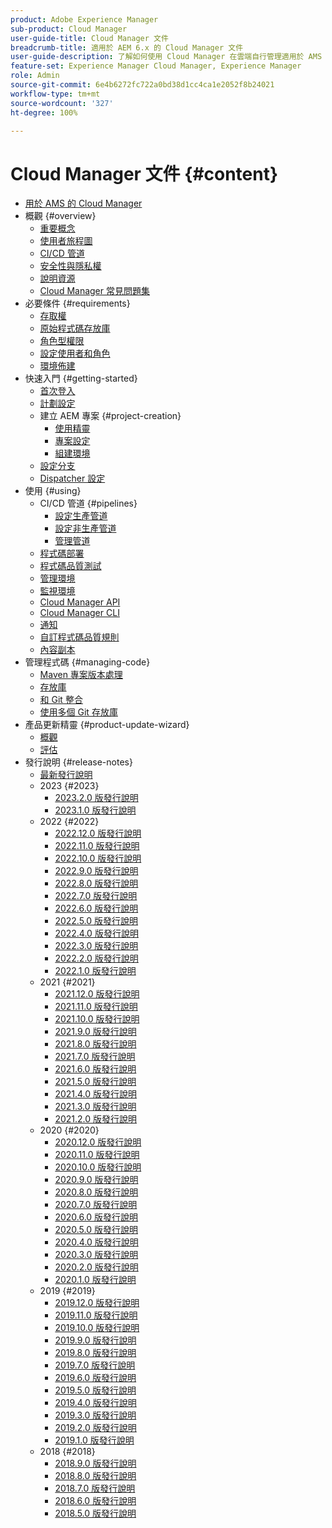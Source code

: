 ```yaml
---
product: Adobe Experience Manager
sub-product: Cloud Manager
user-guide-title: Cloud Manager 文件
breadcrumb-title: 適用於 AEM 6.x 的 Cloud Manager 文件
user-guide-description: 了解如何使用 Cloud Manager 在雲端自行管理適用於 AMS 的 Adobe Experience Manager。
feature-set: Experience Manager Cloud Manager, Experience Manager
role: Admin
source-git-commit: 6e4b6272fc722a0bd38d1cc4ca1e2052f8b24021
workflow-type: tm+mt
source-wordcount: '327'
ht-degree: 100%

---
```



# Cloud Manager 文件 {#content}

+ [用於 AMS 的 Cloud Manager](introduction.md)
+ 概觀 {#overview}
   + [重要概念](overview/key-concepts.md)
   + [使用者旅程圖](overview/user-journey.md)
   + [CI/CD 管道](overview/ci-cd-pipelines.md)
   + [安全性與隱私權](overview/security-and-privacy.md)
   + [說明資源](overview/help-resources.md)
   + [Cloud Manager 常見問題集](overview/faqs.md)
+ 必要條件 {#requirements}
   + [存取權](requirements/access-rights.md)
   + [原始程式碼存放庫](requirements/source-code-repository.md)
   + [角色型權限](requirements/role-based-permissions.md)
   + [設定使用者和角色](requirements/users-and-roles.md)
   + [環境佈建](requirements/environment-provisioning.md)
+ 快速入門 {#getting-started}
   + [首次登入](getting-started/first-time-login.md)
   + [計劃設定](getting-started/program-setup.md)
   + 建立 AEM 專案 {#project-creation}
      + [使用精靈](getting-started/using-the-wizard.md)
      + [專案設定](getting-started/project-setup.md)
      + [組建環境](getting-started/build-environment.md)
   + [設定分支](getting-started/configuring-branches.md)
   + [Dispatcher 設定](getting-started/dispatcher-configurations.md)
+ 使用 {#using}
   + CI/CD 管道 {#pipelines}
      + [設定生產管道](using/production-pipelines.md)
      + [設定非生產管道](using/non-production-pipelines.md)
      + [管理管道 ](using/managing-pipelines.md)
   + [程式碼部署](using/code-deployment.md)
   + [程式碼品質測試](using/code-quality-testing.md)
   + [管理環境](using/managing-environments.md)
   + [監視環境](using/monitoring-environments.md)
   + [Cloud Manager API](https://developer.adobe.com/experience-cloud/cloud-manager/reference/api/)
   + [Cloud Manager CLI](https://github.com/adobe/aio-cli-plugin-cloudmanager/blob/main/README.md)
   + [通知](using/notifications.md)
   + [自訂程式碼品質規則](using/custom-code-quality-rules.md)
   + [內容副本](using/content-copy.md)
+ 管理程式碼 {#managing-code}
   + [Maven 專案版本處理](managing-code/maven-project-version.md)
   + [存放庫](managing-code/repositories.md)
   + [和 Git 整合](managing-code/git-integration.md)
   + [使用多個 Git 存放庫](managing-code/multiple-git-repos.md)
+ 產品更新精靈 {#product-update-wizard}
   + [概觀](product-update-wizard/overview.md)
   + [評估](product-update-wizard/evaluation.md)
+ 發行說明 {#release-notes}
   + [最新發行說明](release-notes/current.md)
   + 2023 {#2023}
      + [2023.2.0 版發行說明](release-notes/2023/2023-2-0.md)
      + [2023.1.0 版發行說明](release-notes/2023/2023-1-0.md)
   + 2022 {#2022}
      + [2022.12.0 版發行說明](release-notes/2022/2022-12-0.md)
      + [2022.11.0 版發行說明](release-notes/2022/2022-11-0.md)
      + [2022.10.0 版發行說明](release-notes/2022/2022-10-0.md)
      + [2022.9.0 版發行說明](release-notes/2022/2022-9-0.md)
      + [2022.8.0 版發行說明](release-notes/2022/2022-8-0.md)
      + [2022.7.0 版發行說明](release-notes/2022/2022-7-0.md)
      + [2022.6.0 版發行說明](release-notes/2022/2022-6-0.md)
      + [2022.5.0 版發行說明](release-notes/2022/2022-5-0.md)
      + [2022.4.0 版發行說明](release-notes/2022/2022-4-0.md)
      + [2022.3.0 版發行說明](release-notes/2022/2022-3-0.md)
      + [2022.2.0 版發行說明](release-notes/2022/2022-2-0.md)
      + [2022.1.0 版發行說明](release-notes/2022/2022-1-0.md)
   + 2021 {#2021}
      + [2021.12.0 版發行說明](release-notes/2021/2021-12-0.md)
      + [2021.11.0 版發行說明](release-notes/2021/2021-11-0.md)
      + [2021.10.0 版發行說明](release-notes/2021/2021-10-0.md)
      + [2021.9.0 版發行說明](release-notes/2021/2021-9-0.md)
      + [2021.8.0 版發行說明](release-notes/2021/2021-8-0.md)
      + [2021.7.0 版發行說明](release-notes/2021/2021-7-0.md)
      + [2021.6.0 版發行說明](release-notes/2021/2021-6-0.md)
      + [2021.5.0 版發行說明](release-notes/2021/2021-5-0.md)
      + [2021.4.0 版發行說明](release-notes/2021/2021-4-0.md)
      + [2021.3.0 版發行說明](release-notes/2021/2021-3-0.md)
      + [2021.2.0 版發行說明](release-notes/2021/2021-2-0.md)
   + 2020 {#2020}
      + [2020.12.0 版發行說明](release-notes/2020/2020-12-0.md)
      + [2020.11.0 版發行說明](release-notes/2020/2020-11-0.md)
      + [2020.10.0 版發行說明](release-notes/2020/2020-10-0.md)
      + [2020.9.0 版發行說明](release-notes/2020/2020-9-0.md)
      + [2020.8.0 版發行說明](release-notes/2020/2020-8-0.md)
      + [2020.7.0 版發行說明](release-notes/2020/2020-7-0.md)
      + [2020.6.0 版發行說明](release-notes/2020/2020-6-0.md)
      + [2020.5.0 版發行說明](release-notes/2020/2020-5-0.md)
      + [2020.4.0 版發行說明](release-notes/2020/2020-4-0.md)
      + [2020.3.0 版發行說明](release-notes/2020/2020-3-0.md)
      + [2020.2.0 版發行說明](release-notes/2020/2020-2-0.md)
      + [2020.1.0 版發行說明](release-notes/2020/2020-1-0.md)
   + 2019 {#2019}
      + [2019.12.0 版發行說明](release-notes/2019/2019-12-0.md)
      + [2019.11.0 版發行說明](release-notes/2019/2019-11-0.md)
      + [2019.10.0 版發行說明](release-notes/2019/2019-10-0.md)
      + [2019.9.0 版發行說明](release-notes/2019/2019-9-0.md)
      + [2019.8.0 版發行說明](release-notes/2019/2019-8-0.md)
      + [2019.7.0 版發行說明](release-notes/2019/2019-7-0.md)
      + [2019.6.0 版發行說明](release-notes/2019/2019-6-0.md)
      + [2019.5.0 版發行說明](release-notes/2019/2019-5-0.md)
      + [2019.4.0 版發行說明](release-notes/2019/2019-4-0.md)
      + [2019.3.0 版發行說明](release-notes/2019/2019-3-0.md)
      + [2019.2.0 版發行說明](release-notes/2019/2019-2-0.md)
      + [2019.1.0 版發行說明](release-notes/2019/2019-1-0.md)
   + 2018 {#2018}
      + [2018.9.0 版發行說明](release-notes/2018/2018-9-0.md)
      + [2018.8.0 版發行說明](release-notes/2018/2018-8-0.md)
      + [2018.7.0 版發行說明](release-notes/2018/2018-7-0.md)
      + [2018.6.0 版發行說明](release-notes/2018/2018-6-0.md)
      + [2018.5.0 版發行說明](release-notes/2018/2018-5-0.md)
